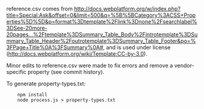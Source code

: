 reference.csv comes from http://docs.webplatform.org/w/index.php?title=Special:Ask&offset=0&limit=500&q=%5B%5BCategory%3ACSS+Properties%5D%5D&p=format%3Dtemplate%2Flink%3Dnone%2Fsearchlabel%3DSee-20more-20pages...%2Ftemplate%3DSummary_Table_Body%2Fintrotemplate%3DSummary_Table_Header%2Foutrotemplate%3DSummary_Table_Footer&po=%3FPage+Title%0A%3FSummary%0A#, and is used under license (http://docs.webplatform.org/wiki/Template:CC-by-3.0).

Minor edits to reference.csv were made to fix errors and remove a vendor-specific property (see commit history).

To generate property-types.txt:

		npm install
		node process.js > property-types.txt